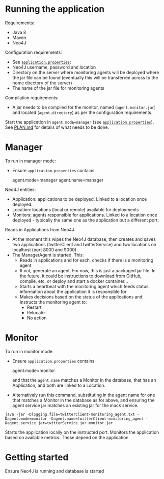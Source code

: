 # Running the application

Requirements:
- Java 8
- Maven
- Neo4J

Configuration requirements:
- See [`application.properties`](https://github.com/katharinebeaumont/manager-monitor/blob/master/src/main/resources/application.properties):
 - Neo4J username, password and location
 - Directory on the server where monitoring agents will be deployed where the jar file can be found
 (eventually this will be transferred across to the home directory of the server)
 - The name of the jar file for monitoring agents

Compilation requirements:
- A jar needs to be compiled for the monitor, named (`agent.monitor.jar`) and located (`agent.directory`) as per the configuration requirements.

Start the application in `agent.mode=manager` (see [`application.properties`](https://github.com/katharinebeaumont/manager-monitor/blob/master/src/main/resources/application.properties)).
See [PLAN.md](https://github.com/katharinebeaumont/manager-monitor/blob/master/PLAN.md) for details of what needs to be done.

# Manager

To run in manager mode:
- Ensure `application.properties` contains

    agent.mode=manager
    agent.name=manager

Neo4J entities:
- Application: applications to be deployed. Linked to a location once deployed.
- Location: locations (local or remote) available for deployments
- Monitors: agents responsible for applications. Linked to a location once deployed - typically the same one as the application but a different port. 

Reads in Applications from Neo4J:
 - At the moment this wipes the Neo4J database, then creates and saves two applications (twitterClient and twitterService) and two locations on localhost (port 8000 and 9000).
 - The ManagerAgent is started. This:
    - Reads in applications and for each, checks if there is a monitoring agent
    - If not, generate an agent. For now, this is just a packaged jar file. In the future, it could be instructions to download from GitHub, compile, etc, or deploy and start a docker container…
    - Starts a heartbeat with the monitoring agent which feeds status information about the application it is responsible for
    - Makes decisions based on the status of the applications and instructs the monitoring agent to:
    	- Restart
    	- Relocate
    	- No action

# Monitor

To run in monitor mode:
- Ensure `application.properties` contains

    agent.mode=monitor
    
  and that the `agent.name` matches a Monitor in the database, that has an Application, and both are linked to a Location.
  
- Alternatively run this command, substituting in the agent name for one that matches a Monitor in the database as for above, and ensuring the agent service jar matches an existing jar for the mock service.

`java -jar -Dlogging.file=twitterClient-monitoring_agent.txt -Dagent.mode=monitor -Dagent.name=twitterClient-monitoring_agent -Dagent.service.jar=twitterService.jar monitor.jar`

Starts the application locally on the instructed port.
Monitors the application based on available metrics. These depend on the application.

# Getting started

Ensure Neo4J is running and database is started

